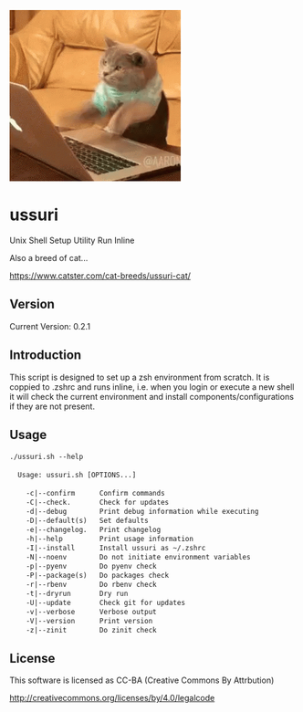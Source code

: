 ![alt tag](ussuri.gif)

ussuri
======

Unix Shell Setup Utility Run Inline

Also a breed of cat...

https://www.catster.com/cat-breeds/ussuri-cat/

Version
-------

Current Version: 0.2.1

Introduction
------------

This script is designed to set up a zsh environment from scratch.
It is coppied to .zshrc and runs inline, i.e. when you login or
execute a new shell it will check the current environment and
install components/configurations if they are not present.

Usage
-----

```
./ussuri.sh --help

  Usage: ussuri.sh [OPTIONS...]

    -c|--confirm      Confirm commands
    -C|--check.       Check for updates
    -d|--debug        Print debug information while executing
    -D|--default(s)   Set defaults
    -e|--changelog.   Print changelog
    -h|--help         Print usage information
    -I|--install      Install ussuri as ~/.zshrc
    -N|--noenv        Do not initiate environment variables
    -p|--pyenv        Do pyenv check
    -P|--package(s)   Do packages check
    -r|--rbenv        Do rbenv check
    -t|--dryrun       Dry run
    -U|--update       Check git for updates
    -v|--verbose      Verbose output
    -V|--version      Print version
    -z|--zinit        Do zinit check
```

License
-------

This software is licensed as CC-BA (Creative Commons By Attrbution)

http://creativecommons.org/licenses/by/4.0/legalcode
